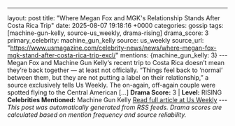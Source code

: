 ---
layout: post
title: "Where Megan Fox and MGK's Relationship Stands After Costa Rica Trip"
date: 2025-08-07 19:18:16 +0000
categories: gossip
tags: [machine-gun-kelly, source-us_weekly, drama-rising]
drama_score: 3
primary_celebrity: machine_gun_kelly
source: us_weekly
source_url: "https://www.usmagazine.com/celebrity-news/news/where-megan-fox-mgk-stand-after-costa-rica-trip-excl/"
mentions: {machine_gun_kelly: 3} --- Megan Fox and Machine Gun Kelly‘s recent trip to Costa Rica doesn’t mean they’re back together — at least not officially. “Things feel back to ‘normal’ between them, but they are not putting a label on their relationship,” a source exclusively tells Us Weekly. The on-again, off-again couple were spotted flying to the Central American […] **Drama Score:** 3 | **Level:** RISING **Celebrities Mentioned:** Machine Gun Kelly [Read full article at Us Weekly](https://www.usmagazine.com/celebrity-news/news/where-megan-fox-mgk-stand-after-costa-rica-trip-excl/) --- *This post was automatically generated from RSS feeds. Drama scores are calculated based on mention frequency and source reliability.*